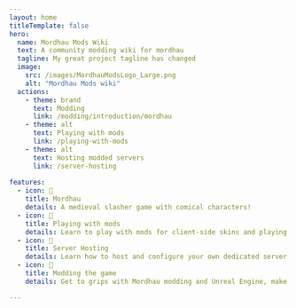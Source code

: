```yaml
---
layout: home
titleTemplate: false
hero:
  name: Mordhau Mods Wiki
  text: A community modding wiki for mordhau
  tagline: My great project tagline has changed
  image:
    src: /images/MordhauModsLogo_Large.png
    alt: "Mordhau Mods wiki"
  actions:
    - theme: brand
      text: Modding
      link: /modding/introduction/mordhau
    - theme: alt
      text: Playing with mods
      link: /playing-with-mods
    - theme: alt
      text: Hosting modded servers
      link: /server-hosting
	  
features:
  - icon: 🚀
    title: Mordhau
    details: A medieval slasher game with comical characters!
  - icon: 🚀
    title: Playing with mods
    details: Learn to play with mods for client-side skins and playing on modded servers!
  - icon: 🚀
    title: Server Hosting
    details: Learn how to host and configure your own dedicated server with mods applied!
  - icon: 🚀
    title: Modding the game
    details: Get to grips with Mordhau modding and Unreal Engine, make your own maps, skins and server mods!

---
```


<style>
:root {
  --vp-home-hero-name-color: transparent;
  --vp-home-hero-name-background: -webkit-linear-gradient(-120deg, royalblue 30%, magenta);

  --vp-home-hero-image-background-image: linear-gradient(-135deg, royalblue 50%, purple 50%);
  --vp-home-hero-image-filter: blur(44px);
}

@media (min-width: 640px) {
  :root {
    --vp-home-hero-image-filter: blur(56px);
  }
}

@media (min-width: 960px) {
  :root {
    --vp-home-hero-image-filter: blur(68px);
  }
}
</style>